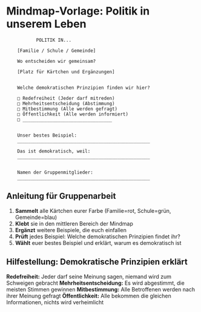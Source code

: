 # Mindmap-Vorlage: Politik in unserem Leben

```
           POLITIK IN...

    [Familie / Schule / Gemeinde]
        
    Wo entscheiden wir gemeinsam?

    [Platz für Kärtchen und Ergänzungen]


    Welche demokratischen Prinzipien finden wir hier?
    
    □ Redefreiheit (Jeder darf mitreden)
    □ Mehrheitsentscheidung (Abstimmung)
    □ Mitbestimmung (Alle werden gefragt)
    □ Öffentlichkeit (Alle werden informiert)
    □ _________________________________
    
    
    Unser bestes Beispiel:
    _________________________________________________
    
    Das ist demokratisch, weil:
    _________________________________________________
    
    
    Namen der Gruppenmitglieder:
    _________________________________________________
```

## Anleitung für Gruppenarbeit

1. **Sammelt** alle Kärtchen eurer Farbe (Familie=rot, Schule=grün, Gemeinde=blau)
2. **Klebt** sie in den mittleren Bereich der Mindmap
3. **Ergänzt** weitere Beispiele, die euch einfallen
4. **Prüft** jedes Beispiel: Welche demokratischen Prinzipien findet ihr?
5. **Wählt** euer bestes Beispiel und erklärt, warum es demokratisch ist

## Hilfestellung: Demokratische Prinzipien erklärt

**Redefreiheit:** Jeder darf seine Meinung sagen, niemand wird zum Schweigen gebracht
**Mehrheitsentscheidung:** Es wird abgestimmt, die meisten Stimmen gewinnen
**Mitbestimmung:** Alle Betroffenen werden nach ihrer Meinung gefragt
**Öffentlichkeit:** Alle bekommen die gleichen Informationen, nichts wird verheimlicht